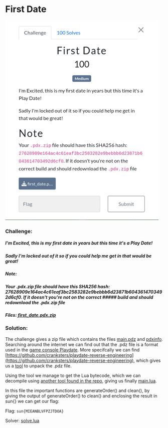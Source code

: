 # First Date 
![challenge](challenge.png)
### Challenge:
##### I'm Excited, this is my first date in years but this time it's a Play Date!
##### Sadly I'm locked out of it so if you could help me get in that would be great!

##### Note:
##### Your .pdx.zip file should have this SHA256 hash: 27628909e164ac4c61eaf3bc2583282e9bebbb6d23871b6043614703492d6cf0. If it doesn't you're not on the correct ##### build and should redownload the .pdx.zip file

##### Files: [first_date.pdx.zip](first_date.pdx.zip)

### Solution:
The challenge gives a zip file which contains the files [main.pdz](main.pdz) and [pdxinfo](pdxinfo).
Searching around the internet we can find out that the .pdz file is a format used in the [game console Playdate](https://en.wikipedia.org/wiki/Playdate_(console)).
More specifcally we can find [https://github.com/cranksters/playdate-reverse-engineering](https://github.com/cranksters/playdate-reverse-engineering), which gives us a [tool](https://github.com/cranksters/playdate-reverse-engineering/blob/main/tools/pdz.py) to unpack the .pdz file.

Using the tool we manage to get the Lua bytecode, which we can decompile using [another tool found in the repo](https://github.com/scratchminer/unluac), giving us finally [main.lua](main.lua).

In this file the important functions are generateOrder() and clean(), by giving the output of generateOrder() to clean() and enclosing the result in sun{} we can get our flag:

Flag: ```sun{MIEANBLVFPZJTDOA}```

Solver: [solve.lua](solve.lua)
